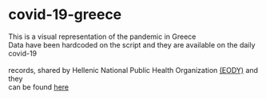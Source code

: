 # covid-19-greece

This is a visual representation of the pandemic in Greece<br/>
Data have been hardcoded on the script and they are available on the daily covid-19<br/>  
records, shared by Hellenic National Public Health Organization [(EODY)](https://eody.gov.gr/) and they<br/>
can be found [here](https://eody.gov.gr/epidimiologika-statistika-dedomena/ektheseis-covid-19/)
